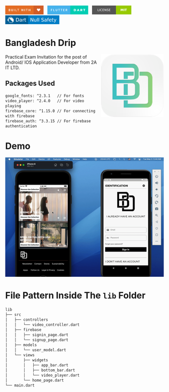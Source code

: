 <img src="screenshots/badges/built-with-love.svg" height="28px"/>&nbsp;&nbsp;
<img src="screenshots/badges/flutter-dart.svg" height="28px" />&nbsp;&nbsp;
<a href="https://choosealicense.com/licenses/mit/" target="_blank"><img src="screenshots/badges/license-MIT.svg" height="28px" /></a>&nbsp;&nbsp;
<img src="screenshots/badges/dart-null_safety-blue.svg" height="28px"/>

# Bangladesh Drip

<img align="right" src="screenshots/store_icons/playstore.png" height="200"></img>
Practical Exam Invitation for the post of Android/ IOS Application Developer from 2A IT LTD.<br>

## Packages Used

```
google_fonts: ^2.3.1   // For fonts
video_player: ^2.4.0   // For video playing
firebase_core: ^1.15.0 // For connecting with firebase
firebase_auth: ^3.3.15 // For firebase authentication
```

# Demo

<p align="center"><img src="screenshots/gif/demo.gif"></p>

# File Pattern Inside The `lib` Folder

```
lib
├── src
│   ├── controllers
│   │   └── video_controller.dart
│   ├── firebase
│   │   ├── signin_page.dart
│   │   └── signup_page.dart
│   ├── models
│   │   └── user_model.dart
│   └── views
│       ├── widgets
│       │   ├── app_bar.dart
│       │   ├── bottom_bar.dart
│       │   └── video_player.dart
│       └── home_page.dart
└── main.dart
```
